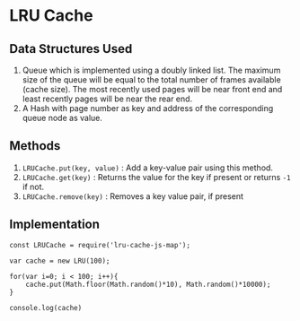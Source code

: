 # LRU Cache

## Data Structures Used
1. Queue which is implemented using a doubly linked list. The maximum size of the queue will be equal to the total number of frames available (cache size). The most recently used pages will be near front end and least recently pages will be near the rear end. 
2. A Hash with page number as key and address of the corresponding queue node as value.

## Methods

1. `LRUCache.put(key, value)` : Add a key-value pair using this method.
2. `LRUCache.get(key)`  : Returns the value for the key if present or returns `-1` if not.
3. `LRUCache.remove(key)` : Removes a key value pair, if present

## Implementation

```
const LRUCache = require('lru-cache-js-map');

var cache = new LRU(100);

for(var i=0; i < 100; i++){
    cache.put(Math.floor(Math.random()*10), Math.random()*10000);
}

console.log(cache)
```